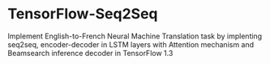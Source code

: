 # TensorFlow-Seq2Seq

Implement English-to-French Neural Machine Translation task by implenting seq2seq, encoder-decoder in LSTM layers with Attention mechanism and Beamsearch inference decoder in TensorFlow 1.3

